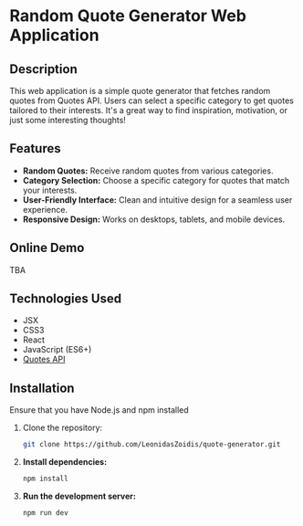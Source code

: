 # Random Quote Generator Web Application

## Description

This web application is a simple quote generator that fetches random quotes from Quotes API. Users can select a specific category to get quotes tailored to their interests. It's a great way to find inspiration, motivation, or just some interesting thoughts!

## Features

- **Random Quotes:** Receive random quotes from various categories.
- **Category Selection:** Choose a specific category for quotes that match your interests.
- **User-Friendly Interface:** Clean and intuitive design for a seamless user experience.
- **Responsive Design:** Works on desktops, tablets, and mobile devices.

## Online Demo

TBA

## Technologies Used

- JSX
- CSS3
- React
- JavaScript (ES6+)
- [Quotes API](https://api-ninjas.com/api/quotes)
  
## Installation
Ensure that you have Node.js and npm installed

1. Clone the repository:

   ```bash
   git clone https://github.com/LeonidasZoidis/quote-generator.git

2. **Install dependencies:**

    ```bash
    npm install
    ```

3. **Run the development server:**

    ```bash
    npm run dev
    ```
